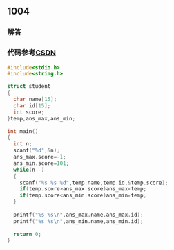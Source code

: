 ## 1004
### 解答
### 代码参考[CSDN](https://blog.csdn.net/fuckingone/article/details/82591498?ops_request_misc=%257B%2522request%255Fid%2522%253A%2522165424318516782391879906%2522%252C%2522scm%2522%253A%252220140713.130102334.pc%255Fall.%2522%257D&request_id=165424318516782391879906&biz_id=0&utm_medium=distribute.pc_search_result.none-task-blog-2~all~first_rank_ecpm_v1~rank_v31_ecpm-1-82591498-null-null.142^v11^pc_search_result_control_group,157^v13^control&utm_term=PTA+B+1004&spm=1018.2226.3001.4187)
```C
#include<stdio.h>
#include<string.h>

struct student
{
  char name[15];
  char id[15];
  int score;
}temp,ans_max,ans_min;

int main()
{
  int n;
  scanf("%d",&n);
  ans_max.score=-1;
  ans_min.score=101;
  while(n--)
  {
    scanf("%s %s %d",temp.name,temp.id,&temp.score);
    if(temp.score>ans_max.score)ans_max=temp;
    if(temp.score<ans_min.score)ans_min=temp;
  }
  
  printf("%s %s\n",ans_max.name,ans_max.id);
  printf("%s %s\n",ans_min.name,ans_min.id);
  
  return 0;
}
```
